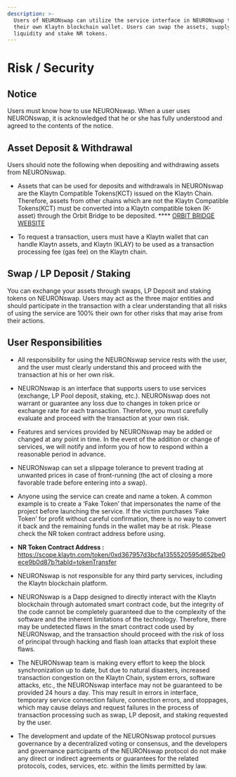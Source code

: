 ```yaml
---
description: >-
  Users of NEURONswap can utilize the service interface in NEURONswap through
  their own Klaytn blockchain wallet. Users can swap the assets, supply
  liquidity and stake NR tokens.
---
```


# Risk / Security

## **Notice**

Users must know how to use NEURONswap. When a user uses NEURONswap, it is acknowledged that he or she has fully understood and agreed to the contents of the notice.

## **Asset Deposit & Withdrawal**

Users should note the following when depositing and withdrawing assets from NEURONswap.

* Assets that can be used for deposits and withdrawals in NEURONswap are the Klaytn Compatible Tokens(KCT) issued on the Klaytn Chain. Therefore, assets from other chains which are not the Klaytn Compatible Tokens(KCT) must be converted into a Klaytn compatible token (K-asset) through the Orbit Bridge to be deposited. **** [ORBIT BRIDGE WEBSITE​](https://bridge.orbitchain.io)



* ​To request a transaction, users must have a Klaytn wallet that can handle Klaytn assets, and Klaytn (KLAY) to be used as a transaction processing fee (gas fee) on the Klaytn chain.

## Swap / LP Deposit / Staking

You can exchange your assets through swaps, LP Deposit and staking tokens on NEURONswap. Users may act as the three major entities and should participate in the transaction with a clear understanding that all risks of using the service are 100% their own for other risks that may arise from their actions.

## **User Responsibilities**

* All responsibility for using the NEURONswap service rests with the user, and the user must clearly understand this and proceed with the transaction at his or her own risk.&#x20;



* NEURONswap is an interface that supports users to use services (exchange, LP Pool deposit, staking, etc.). NEURONswap does not warrant or guarantee any loss due to changes in token price or exchange rate for each transaction. Therefore, you must carefully evaluate and proceed with the transaction at your own risk.&#x20;



* Features and services provided by NEURONswap may be added or changed at any point in time. In the event of the addition or change of services, we will notify and inform you of how to respond within a reasonable period in advance.



* NEURONswap can set a slippage tolerance to prevent trading at unwanted prices in case of front-running (the act of closing a more favorable trade before entering into a swap).



* Anyone using the service can create and name a token. A common example is to create a ‘Fake Token’ that impersonates the name of the project before launching the service. If the victim purchases ‘Fake Token’ for profit without careful confirmation, there is no way to convert it back and the remaining funds in the wallet may be at risk. Please check the NR token contract address before using.
* **NR Token Contract Address :** [https://scope.klaytn.com/token/0xd367957d3bcfa1355520595d652be0ece9b0d87b?tabId=tokenTransfer​ ​](https://scope.klaytn.com/token/0xd367957d3bcfa1355520595d652be0ece9b0d87b?tabId=tokenTransfer)



* NEURONswap is not responsible for any third party services, including the Klaytn blockchain platform.



* NEURONswap is a Dapp designed to directly interact with the Klaytn blockchain through automated smart contract code, but the integrity of the code cannot be completely guaranteed due to the complexity of the software and the inherent limitations of the technology. Therefore, there may be undetected flaws in the smart contract code used by NEURONswap, and the transaction should proceed with the risk of loss of principal through hacking and flash loan attacks that exploit these flaws.



* The NEURONswap team is making every effort to keep the block synchronization up to date, but due to natural disasters, increased transaction congestion on the Klaytn Chain, system errors, software attacks, etc., the NEURONswap interface may not be guaranteed to be provided 24 hours a day. This may result in errors in interface, temporary service connection failure, connection errors, and stoppages, which may cause delays and request failures in the process of transaction processing such as swap, LP deposit, and staking requested by the user.&#x20;



* The development and update of the NEURONswap protocol pursues governance by a decentralized voting or consensus, and the developers and governance participants of the NEURONswap protocol do not make any direct or indirect agreements or guarantees for the related protocols, codes, services, etc. within the limits permitted by law.
